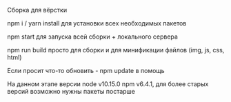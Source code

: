 Сборка для вёрстки

npm i / yarn install для установки всех необходимых пакетов

npm start для запуска всей сборки + локального сервера

npm run build просто для сборки и для минификации файлов (img, js, css, html)

Если просит что-то обновить - npm update в помощь

На данном этапе версии node v10.15.0 npm v6.4.1,
для более старых версий возможно нужны пакеты постарше
